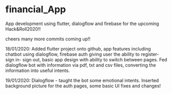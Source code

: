 # financial_App

App development using flutter, dialogflow and firebase for the upcoming Hack&Roll2020!!

cheers many more commits coming up!!

18/01/2020: Added flutter project onto github, app features including chatbot using dialogflow, firebase auth giving user the ability to register-sign in- sign out, basic app design with ability to switch between pages. Fed dialogflow bot with information via pdf, txt and csv files, converting the information into useful intents.

19/01/2020: Dialogflow - taught the bot some emotional intents. Inserted background picture for the auth pages, some basic UI fixes and changes!
